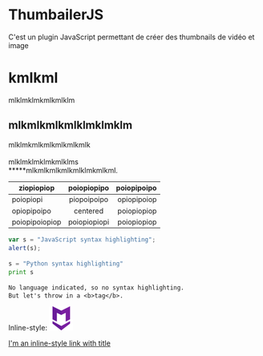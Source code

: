 # ThumbailerJS
C'est un plugin JavaScript permettant de créer des thumbnails de vidéo et image
<h1>kmlkml</h1>
mlklmklmkmlkmlklm
 
<h2>mlkmlkmlkmlklmklmklm</h2>
mlklmkmlkmlkmlkmlkmlk<br />
<br />
mlklmklmklmkmlklms<br />
*****mlkmlkmlkmlkmlklmkmlkml.<br />

| ziopiopiop        | poiopiopipo           | poiopipoipo  |
| ------------- |:-------------:| -----:|
| poiopiopi      | piopoipoipo | opiopipoiop |
| opiopipoipo     | centered      |   poiopiopiop |
| poiopipoiopiop | poiopiopiopi      |    poiopiopiop |

```javascript
var s = "JavaScript syntax highlighting";
alert(s);
```
 
```python
s = "Python syntax highlighting"
print s
```
 
```
No language indicated, so no syntax highlighting. 
But let's throw in a <b>tag</b>.
```

Inline-style: 
![alt text](https://github.com/adam-p/markdown-here/raw/master/src/common/images/icon48.png "Logo Title Text 1")

[I'm an inline-style link with title](https://www.google.com "Google's Homepage")
